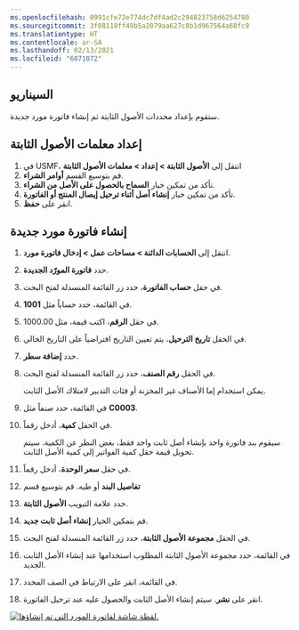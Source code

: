 ```yaml
---
ms.openlocfilehash: 0991cfe72e774dc7df4ad2c294823758d6254780
ms.sourcegitcommit: 3f08118ff49b5a2079aa627c8b1d967564a68fc9
ms.translationtype: HT
ms.contentlocale: ar-SA
ms.lasthandoff: 02/13/2021
ms.locfileid: "6071072"
---
```

## <a name="scenario"></a>السيناريو
ستقوم بإعداد محددات الأصول الثابتة ثم إنشاء فاتورة مورد جديدة.

## <a name="set-up-fixed-assets-parameters"></a>إعداد معلمات الأصول الثابتة

1.  في USMF، انتقل إلى **الأصول الثابتة > إعداد > معلمات الأصول الثابتة**
2.  قم بتوسيع القسم **أوامر الشراء**.
3.  تأكد من تمكين خيار **السماح بالحصول على الأصل من الشراء**.
4.  تأكد من تمكين خيار **إنشاء أصل أثناء ترحيل إيصال المنتج أو الفاتورة**.
5.  انقر على **حفظ**.

## <a name="create-a-new-vendor-invoice"></a>إنشاء فاتورة مورد جديدة

1.  انتقل إلى **الحسابات الدائنة > مساحات عمل > إدخال فاتورة مورد**.
2.  حدد **فاتورة المورّد الجديدة**.
3.  في حقل **حساب الفاتورة**، حدد زر القائمة المنسدلة لفتح البحث.
4.  في القائمة، حدد حساباً مثل **1001**.
5.  في حقل **الرقم**، اكتب قيمة، مثل 1000.00.
6.  في الحقل **تاريخ الترحيل**، يتم تعيين التاريخ افتراضياً على التاريخ الحالي.
7.  حدد **إضافة سطر**.
8.  في الحقل **رقم الصنف**، حدد زر القائمة المنسدلة لفتح البحث. 

    يمكن استخدام إما الأصناف غير المخزنة أو فئات التدبير لامتلاك الأصل الثابت.

9.  في القائمة، حدد صنفاً مثل **C0003**.
10. في الحقل **كمية**، أدخل رقماً.

    سيقوم بند فاتورة واحد بإنشاء أصل ثابت واحد فقط، بغض النظر عن الكمية. سيتم تحويل قيمة حقل كمية الفواتير إلى كمية الأصل الثابت.

11.  في حقل **سعر الوحدة**، أدخل رقماً.
12.  قم بتوسيع قسم **‎‏‫تفاصيل البند** أو طيه.
13.  حدد علامة التبويب **الأصول الثابتة**.
14.  قم بتمكين الخيار **إنشاء أصل ثابت جديد**.
15.  في الحقل **مجموعة الأصول الثابتة**، حدد زر القائمة المنسدلة لفتح البحث.
16.  في القائمة، حدد مجموعة الأصول الثابتة المطلوب استخدامها عند إنشاء الأصل الثابت الجديد.
17.  في القائمة، انقر على الارتباط في الصف المحدد.
18.  انقر على **نشر**. سيتم إنشاء الأصل الثابت والحصول عليه عند ترحيل الفاتورة.

[![لقطة شاشة لفاتورة المورد التي تم إنشاؤها.](../media/fa-create-vendor-invoice.png)](../media/fa-create-vendor-invoice.png#lightbox)



